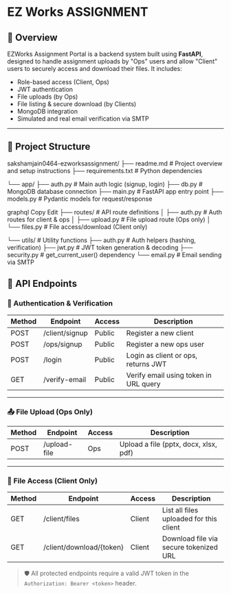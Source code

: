# EZ Works ASSIGNMENT

## 🧾 Overview

EZWorks Assignment Portal is a backend system built using **FastAPI**, designed to handle assignment uploads by "Ops" users and allow "Client" users to securely access and download their files. It includes:

- Role-based access (Client, Ops)
- JWT authentication
- File uploads (by Ops)
- File listing & secure download (by Clients)
- MongoDB integration
- Simulated and real email verification via SMTP

---

## 📁 Project Structure

sakshamjain0464-ezworksassignment/
├── readme.md # Project overview and setup instructions
├── requirements.txt # Python dependencies

└── app/
├── auth.py # Main auth logic (signup, login)
├── db.py # MongoDB database connection
├── main.py # FastAPI app entry point
├── models.py # Pydantic models for request/response

graphql
Copy
Edit
├── routes/ # API route definitions
│ ├── auth.py # Auth routes for client & ops
│ ├── upload.py # File upload route (Ops only)
│ └── files.py # File access/download (Client only)

└── utils/ # Utility functions
├── auth.py # Auth helpers (hashing, verification)
├── jwt.py # JWT token generation & decoding
├── security.py # get_current_user() dependency
└── email.py # Email sending via SMTP

## 🔗 API Endpoints

### 🔐 Authentication & Verification

| Method | Endpoint       | Access | Description                           |
| ------ | -------------- | ------ | ------------------------------------- |
| POST   | /client/signup | Public | Register a new client                 |
| POST   | /ops/signup    | Public | Register a new ops user               |
| POST   | /login         | Public | Login as client or ops, returns JWT   |
| GET    | /verify-email  | Public | Verify email using token in URL query |

---

### 📤 File Upload (Ops Only)

| Method | Endpoint     | Access | Description                           |
| ------ | ------------ | ------ | ------------------------------------- |
| POST   | /upload-file | Ops    | Upload a file (pptx, docx, xlsx, pdf) |

---

### 📁 File Access (Client Only)

| Method | Endpoint                 | Access | Description                             |
| ------ | ------------------------ | ------ | --------------------------------------- |
| GET    | /client/files            | Client | List all files uploaded for this client |
| GET    | /client/download/{token} | Client | Download file via secure tokenized URL  |

> 🛡️ All protected endpoints require a valid JWT token in the `Authorization: Bearer <token>` header.
